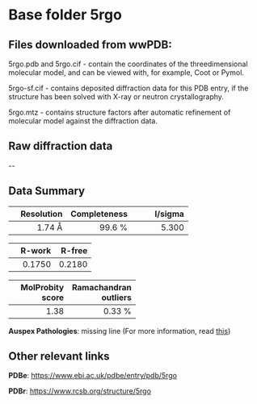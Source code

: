 # Base folder 5rgo

## Files downloaded from wwPDB:

5rgo.pdb and 5rgo.cif - contain the coordinates of the threedimensional molecular model, and can be viewed with, for example, Coot or Pymol.

5rgo-sf.cif - contains deposited diffraction data for this PDB entry, if the structure has been solved with X-ray or neutron crystallography.

5rgo.mtz - contains structure factors after automatic refinement of molecular model against the diffraction data.

## Raw diffraction data

--<br> 

## Data Summary
|   | Resolution | Completeness| I/sigma |
|---|-------------:|----------------:|--------------:|
|   |1.74 Å|99.6  %|<img width=50/>5.300|

|   | **R-work**| **R-free**   
|---|-------------:|----------------:|           
||  0.1750|  0.2180|

|   |**MolProbity<br>score**| **Ramachandran<br>outliers** 
|---|-------------:|----------------:|
||  1.38|  0.33 %|

**Auspex Pathologies**: missing line (For more information, read [this](https://github.com/thorn-lab/coronavirus_structural_task_force/blob/master/pdb/3c_like_proteinase/SARS-CoV-2/5rgo/validation/auspex/5rgo_auspex_comments.txt))

 



## Other relevant links 
**PDBe**:  https://www.ebi.ac.uk/pdbe/entry/pdb/5rgo
 
**PDBr**: https://www.rcsb.org/structure/5rgo 

